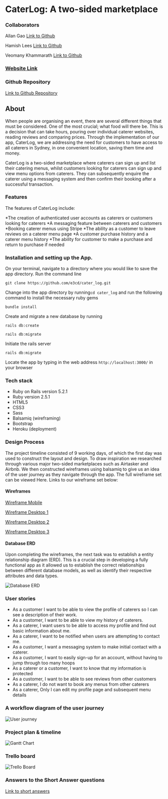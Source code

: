 # CaterLog: A two-sided marketplace

### Collaborators

Allan Gao [Link to Github](https://github.com/e3cd)

Hamish Lees [Link to Github](https://github.com/hamlees93)

Veomany Khammarath [Link to Github](https://github.com/Veomany)

### [Website Link](https://caterlog.herokuapp.com/)

### Github Repository

[Link to Github Repository](https://github.com/e3cd/cater_log)

## About

When people are organising an event, there are several different things that must be considered. One of the most crucial; what food will there be. This is a decision that can take hours, pouring over individual caterer websites, reading reviews and comparing prices. Through the implementation of our app, CaterLog, we are addressing the need for customers to have access to all caterers in Sydney, in one convenient location, saving them time and money. 

CaterLog is a two-sided marketplace where caterers can sign up and list their catering menus, whilst customers looking for caterers can sign up and view menu options from caterers. They can subsequently enquire the caterer using a messaging system and then confirm their booking after a successful transaction.

### Features

The features of CaterLog include:

*The creation of authenticated user accounts as caterers or customers looking for caterers
*A messaging feature between caterers and customers
*Booking caterer menus using Stripe
*The ability as a customer to leave reviews on a caterer menu page
*A customer purchase history and a caterer menu history 
*The ability for customer to make a purchase and return to purchase if needed

### Installation and setting up the App.

On your terminal, navigate to a directory where you would like to save the app directory. Run the command line
```
git clone https://github.com/e3cd/cater_log.git
```
Change into the app directory by running``` cd cater_log ``` and run the following command to install the necessary ruby gems
```
bundle install
```
Create and migrate a new database by running
```
rails db:create
```
```
rails db:migrate
```
Initiate the rails server
```
rails db:migrate
```
Locate the app by typing in the web address ``` http://localhost:3000/ ``` in your browser

### Tech stack

* Ruby on Rails version 5.2.1
* Ruby version 2.5.1
* HTML5
* CSS3
* Sass
* Balsamiq (wireframing)
* Bootstrap
* Heroku (deployment)


### Design Process

The project timeline consisted of 9 working days, of which the first day was used to construct the layout and design. To draw inspiration we researched through various major two-sided marketplaces such as Airtasker and Airbnb. We then constructed wireframes using balsamiq to give us an idea of the user journey as they navigate through the app. The full wireframe set can be viewed Here. Links to our wireframe set below:  

#### Wireframes
[Wireframe Mobile](docs/CaterLog-Mobile-View.png)

[Wireframe Desktop 1](docs/CaterLog-Desktop-Home-Page.png)

[Wireframe Desktop 2](docs/CaterLog-Desktop-Sign-In-Caterer.png)

[Wireframe Desktop 3](docs/CaterLog-Desktop-Customer.png)


#### Database ERD

Upon completing the wireframes, the next task was to establish a entity relationship diagram (ERD). This is a crucial step in developing a fully functional app as it allowed us to establish the correct relationships between different database models, as well as identify their respective attributes and data types. 

![Database ERD](docs/erd.png)

### User stories

* As a customer I want to be able to view the profile of caterers so I can see a description of their work.
* As a customer, I want to be able to view my history of caterers.
* As a caterer, I want users to be able to access my profile and find out basic information about me.
* As a caterer, I want to be notified when users are attempting to contact me.
* As a customer, I want a messaging system to make initial contact with a caterer.
* As a customer, I want to easily sign-up for an account, without having to jump through too many hoops
* As a caterer or a customer, I want to know that my information is protected
* As a customer, I want to be able to see reviews from other customers
* As a caterer, I do not want to book any menus from other caterers
* As a caterer, Only I can edit my profile page and subsequent menu details


### A workflow diagram of the user journey

![User journey](docs/user-journey.png)

### Project plan & timeline

![Gantt Chart](docs/gantt-chart.png)

### Trello board
![Trello Board](docs/trello.png)

### Answers to the Short Answer questions
[Link to short answers](docs/short-answer.md)
